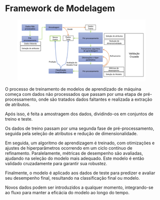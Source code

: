 # Framework de Modelagem

<figure><img src="../.gitbook/assets/CleanShot 2024-05-30 at 16.19.32@2x.png" alt=""><figcaption></figcaption></figure>

O processo de treinamento de modelos de aprendizado de máquina começa com dados não processados que passam por uma etapa de pré-processamento, onde são tratados dados faltantes e realizada a extração de atributos.&#x20;

Após isso, é feita a amostragem dos dados, dividindo-os em conjuntos de treino e teste.&#x20;

Os dados de treino passam por uma segunda fase de pré-processamento, seguida pela seleção de atributos e redução de dimensionalidade.&#x20;

Em seguida, um algoritmo de aprendizagem é treinado, com otimizações e ajustes de hiperparâmetros ocorrendo em um ciclo contínuo de refinamento. Paralelamente, métricas de desempenho são avaliadas, ajudando na seleção do modelo mais adequado. Este modelo é então validado cruzadamente para garantir sua robustez.&#x20;

Finalmente, o modelo é aplicado aos dados de teste para predizer e avaliar seu desempenho final, resultando na classificação final ou modelo.&#x20;

Novos dados podem ser introduzidos a qualquer momento, integrando-se ao fluxo para manter a eficácia do modelo ao longo do tempo.
